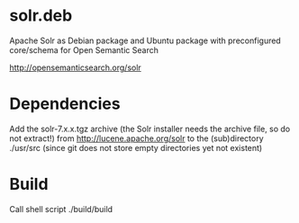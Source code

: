 # solr.deb
Apache Solr as Debian package and Ubuntu package with preconfigured core/schema for Open Semantic Search

http://opensemanticsearch.org/solr

# Dependencies
Add the solr-7.x.x.tgz archive (the Solr installer needs the archive file, so do not extract!) from http://lucene.apache.org/solr to the (sub)directory ./usr/src (since git does not store empty directories yet not existent)

# Build
Call shell script ./build/build
